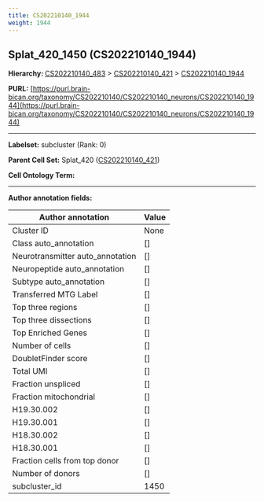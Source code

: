 ```yaml
---
title: CS202210140_1944
weight: 1944
---
```

## Splat_420_1450 (CS202210140_1944)
<b>Hierarchy: </b>
[CS202210140_483](../CS202210140_483) >
[CS202210140_421](../CS202210140_421) >
[CS202210140_1944](../CS202210140_1944)

**PURL:** [https://purl.brain-bican.org/taxonomy/CS202210140/CS202210140_neurons/CS202210140_1944](https://purl.brain-bican.org/taxonomy/CS202210140/CS202210140_neurons/CS202210140_1944)

---


**Labelset:** subcluster (Rank: 0)

**Parent Cell Set:** Splat_420 ([CS202210140_421](../CS202210140_421))



**Cell Ontology Term:** 

[MARKER GENES.]: #


---

[TRANSFERRED ANNOTATIONS.]: #


[AUTHOR ANNOTATION FIELDS.]: #


**Author annotation fields:**

| Author annotation | Value |
|-------------------|-------|
|Cluster ID|None|
|Class auto_annotation|[]|
|Neurotransmitter auto_annotation|[]|
|Neuropeptide auto_annotation|[]|
|Subtype auto_annotation|[]|
|Transferred MTG Label|[]|
|Top three regions|[]|
|Top three dissections|[]|
|Top Enriched Genes|[]|
|Number of cells|[]|
|DoubletFinder score|[]|
|Total UMI|[]|
|Fraction unspliced|[]|
|Fraction mitochondrial|[]|
|H19.30.002|[]|
|H19.30.001|[]|
|H18.30.002|[]|
|H18.30.001|[]|
|Fraction cells from top donor|[]|
|Number of donors|[]|
|subcluster_id|1450|
